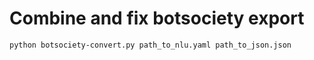 # Combine and fix botsociety export

```
python botsociety-convert.py path_to_nlu.yaml path_to_json.json
```
